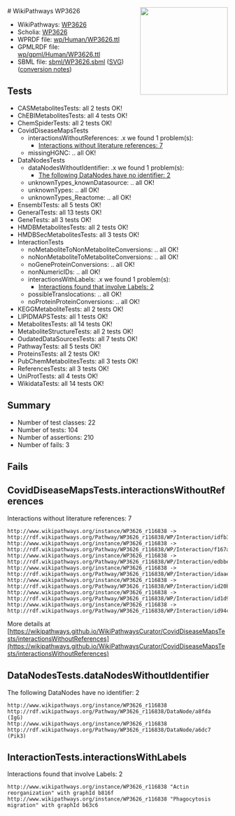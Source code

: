 <img style="float: right; width: 200px" src="../logo.png" />
# WikiPathways WP3626

* WikiPathways: [WP3626](https://identifiers.org/wikipathways:WP3626)
* Scholia: [WP3626](https://scholia.toolforge.org/wikipathways/WP3626)
* WPRDF file: [wp/Human/WP3626.ttl](../wp/Human/WP3626.ttl)
* GPMLRDF file: [wp/gpml/Human/WP3626.ttl](../wp/gpml/Human/WP3626.ttl)
* SBML file: [sbml/WP3626.sbml](../sbml/WP3626.sbml) ([SVG](../sbml/WP3626.svg)) ([conversion notes](../sbml/WP3626.txt))

## Tests
* CASMetabolitesTests: all 2 tests OK!
* ChEBIMetabolitesTests: all 4 tests OK!
* ChemSpiderTests: all 2 tests OK!
* CovidDiseaseMapsTests
    * interactionsWithoutReferences: .x we found 1 problem(s):
        * [Interactions without literature references: 7](#2e295935)
    * missingHGNC: .. all OK!
* DataNodesTests
    * dataNodesWithoutIdentifier: .x we found 1 problem(s):
        * [The following DataNodes have no identifier: 2](#d2d32fa1)
    * unknownTypes_knownDatasource: .. all OK!
    * unknownTypes: .. all OK!
    * unknownTypes_Reactome: .. all OK!
* EnsemblTests: all 5 tests OK!
* GeneralTests: all 13 tests OK!
* GeneTests: all 3 tests OK!
* HMDBMetabolitesTests: all 2 tests OK!
* HMDBSecMetabolitesTests: all 3 tests OK!
* InteractionTests
    * noMetaboliteToNonMetaboliteConversions: .. all OK!
    * noNonMetaboliteToMetaboliteConversions: .. all OK!
    * noGeneProteinConversions: .. all OK!
    * nonNumericIDs: .. all OK!
    * interactionsWithLabels: .x we found 1 problem(s):
        * [Interactions found that involve Labels: 2](#630d2679)
    * possibleTranslocations: .. all OK!
    * noProteinProteinConversions: .. all OK!
* KEGGMetaboliteTests: all 2 tests OK!
* LIPIDMAPSTests: all 1 tests OK!
* MetabolitesTests: all 14 tests OK!
* MetaboliteStructureTests: all 2 tests OK!
* OudatedDataSourcesTests: all 7 tests OK!
* PathwayTests: all 5 tests OK!
* ProteinsTests: all 2 tests OK!
* PubChemMetabolitesTests: all 3 tests OK!
* ReferencesTests: all 3 tests OK!
* UniProtTests: all 4 tests OK!
* WikidataTests: all 14 tests OK!


## Summary

* Number of test classes: 22
* Number of tests: 104
* Number of assertions: 210
* Number of fails: 3

## Fails

<a name="2e295935" />

## CovidDiseaseMapsTests.interactionsWithoutReferences

Interactions without literature references: 7
```
http://www.wikipathways.org/instance/WP3626_r116838 -> http://rdf.wikipathways.org/Pathway/WP3626_r116838/WP/Interaction/idfb396cc2
http://www.wikipathways.org/instance/WP3626_r116838 -> http://rdf.wikipathways.org/Pathway/WP3626_r116838/WP/Interaction/f167a
http://www.wikipathways.org/instance/WP3626_r116838 -> http://rdf.wikipathways.org/Pathway/WP3626_r116838/WP/Interaction/edbbe
http://www.wikipathways.org/instance/WP3626_r116838 -> http://rdf.wikipathways.org/Pathway/WP3626_r116838/WP/Interaction/idaaeb77a4
http://www.wikipathways.org/instance/WP3626_r116838 -> http://rdf.wikipathways.org/Pathway/WP3626_r116838/WP/Interaction/id20b80b6b
http://www.wikipathways.org/instance/WP3626_r116838 -> http://rdf.wikipathways.org/Pathway/WP3626_r116838/WP/Interaction/id1d9e35a2
http://www.wikipathways.org/instance/WP3626_r116838 -> http://rdf.wikipathways.org/Pathway/WP3626_r116838/WP/Interaction/id94c26f07
```

More details at [https://wikipathways.github.io/WikiPathwaysCurator/CovidDiseaseMapsTests/interactionsWithoutReferences](https://wikipathways.github.io/WikiPathwaysCurator/CovidDiseaseMapsTests/interactionsWithoutReferences)

<a name="d2d32fa1" />

## DataNodesTests.dataNodesWithoutIdentifier

The following DataNodes have no identifier: 2
```
http://www.wikipathways.org/instance/WP3626_r116838 http://rdf.wikipathways.org/Pathway/WP3626_r116838/DataNode/a8fda (IgG)
http://www.wikipathways.org/instance/WP3626_r116838 http://rdf.wikipathways.org/Pathway/WP3626_r116838/DataNode/a6dc7 (Pik3)
```

<a name="630d2679" />

## InteractionTests.interactionsWithLabels

Interactions found that involve Labels: 2
```
http://www.wikipathways.org/instance/WP3626_r116838 "Actin 
reorganization" with graphId b816f
http://www.wikipathways.org/instance/WP3626_r116838 "Phagocytosis
migration" with graphId b63c6
```

